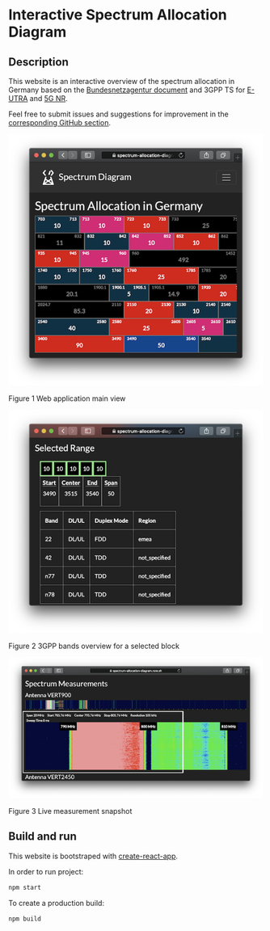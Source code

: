 # Interactive Spectrum Allocation Diagram

## Description

This website is an interactive overview of the spectrum allocation in Germany based on the [Bundesnetzagentur document](https://www.bundesnetzagentur.de/SharedDocs/Downloads/EN/Areas/Telecommunications/Companies/TelecomRegulation/FrequencyManagement/ElectronicCommunicationsServices/FrequencyAward2018/20200128_SpectrumDiagram_pdf.pdf?__blob=publicationFile&v=1) and 3GPP TS for [E-UTRA](https://www.3gpp.org/dynareport/36101.htm) and [5G NR](https://www.3gpp.org/DynaReport/38101-1.htm).

Feel free to submit issues and suggestions for improvement in the [corresponding GitHub section](https://github.com/igorskh/react-spectrum-allocation-diagram/issues).

![main view](screenshots/main.png)

Figure 1 Web application main view

![3gpp bands overview](screenshots/bands.png)

Figure 2 3GPP bands overview for a selected block

![measurement result](screenshots/measurement.png)

Figure 3 Live measurement snapshot

## Build and run

This website is bootstraped with [create-react-app](https://reactjs.org/docs/create-a-new-react-app.html).

In order to run project:
```bash
npm start
```

To create a production build:
```bash
npm build
```
